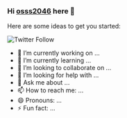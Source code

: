 ### Hi [osss2046][website] here 👋


Here are some ideas to get you started:


<img alt="Twitter Follow" src="https://img.shields.io/twitter/follow/Osssssssscar?color=1DA1F2&logo=twitter&style=for-the-badge">


- 🔭 I’m currently working on ...
- 🌱 I’m currently learning ...
- 👯 I’m looking to collaborate on ...
- 🤔 I’m looking for help with ...
- 💬 Ask me about ...
- 📫 How to reach me: ...
- 😄 Pronouns: ...
- ⚡ Fun fact: ...


<!-- LINKS -->
[website]: https://www.google.cl/
